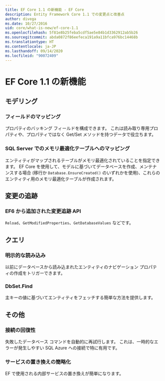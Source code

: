 ```yaml
---
title: EF Core 1.1 の新機能 - EF Core
description: Entity Framework Core 1.1 での変更点と改善点
author: divega
ms.date: 10/27/2016
uid: core/what-is-new/ef-core-1.1
ms.openlocfilehash: 5f81e8b25feba5cdf5ae5e84b1d3362912ab5b26
ms.sourcegitcommit: abda0872f86eefeca191a9a11bfca976bc14468b
ms.translationtype: HT
ms.contentlocale: ja-JP
ms.lasthandoff: 09/14/2020
ms.locfileid: "90072409"
---
```

# <a name="new-features-in-ef-core-11"></a>EF Core 1.1 の新機能

## <a name="modeling"></a>モデリング

### <a name="field-mapping"></a>フィールドのマッピング

プロパティのバッキング フィールドを構成できます。 これは読み取り専用プロパティや、プロパティではなく Get/Set メソッドを持つデータで役立ちます。

### <a name="mapping-to-memory-optimized-tables-in-sql-server"></a>SQL Server でのメモリ最適化テーブルへのマッピング

エンティティがマップされるテーブルがメモリ最適化されていることを指定できます。 EF Core を使用して、モデルに基づいてデータベースを作成、メンテナンスする場合 (移行か `Database.EnsureCreated()` のいずれかを使用)、これらのエンティティ用のメモリ最適化テーブルが作成されます。

## <a name="change-tracking"></a>変更の追跡

### <a name="additional-change-tracking-apis-from-ef6"></a>EF6 から追加された変更追跡 API

`Reload`、`GetModifiedProperties`、`GetDatabaseValues` などです。

## <a name="query"></a>クエリ

### <a name="explicit-loading"></a>明示的な読み込み

以前にデータベースから読み込まれたエンティティのナビゲーション プロパティの作成をトリガーできます。

### <a name="dbsetfind"></a>DbSet.Find

主キーの値に基づいてエンティティをフェッチする簡単な方法を提供します。

## <a name="other"></a>その他

### <a name="connection-resiliency"></a>接続の回復性

失敗したデータベース コマンドを自動的に再試行します。 これは、一時的なエラーが発生しやすい SQL Azure への接続で特に有用です。

### <a name="simplified-service-replacement"></a>サービスの置き換えの簡略化

EF で使用される内部サービスの置き換えが簡単になります。
